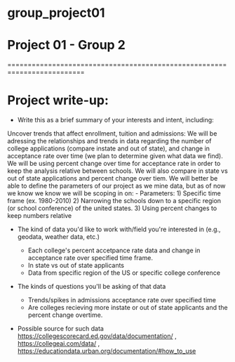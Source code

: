 # group_project01
Project 01 - Group 2
====================

=========================================================================

Project write-up:
=================

- Write this as a brief summary of your interests and intent, including:

Uncover trends that affect enrollment, tuition and admissions:
    We will be adressing the relationships and trends in data regarding the number of college applications (compare instate and out of state), and change in acceptance rate over time (we plan to determine given what data we find). We will be using percent change over time for acceptance rate in order to keep the analysis relative between schools. We will also compare in state vs out of state applications and percent change over tiem. We will better be able to define the parameters of our project as we mine data, but as of now we know we know we will be scoping in on:
    - Parameters:
    1) Specific time frame (ex. 1980-2010)
    2) Narrowing the schools down to a specific region (or school conference) of the united states. 
    3) Using percent changes to keep numbers relative
    
- The kind of data you'd like to work with/field you're interested in (e.g., geodata, weather data, etc.)
    - Each college's percent accetpance rate data and change in acceptance rate over specified time frame.
    - In state vs out of state applicants
    - Data from specific region of the US or specific college conference 

- The kinds of questions you'll be asking of that data
    - Trends/spikes in admissions acceptance rate over specified time
    - Are colleges recieving more instate or out of state applicants and the percent change overtime.

- Possible source for such data
    https://collegescorecard.ed.gov/data/documentation/ ,
    https://collegeai.com/data/ ,
    https://educationdata.urban.org/documentation/#how_to_use 


